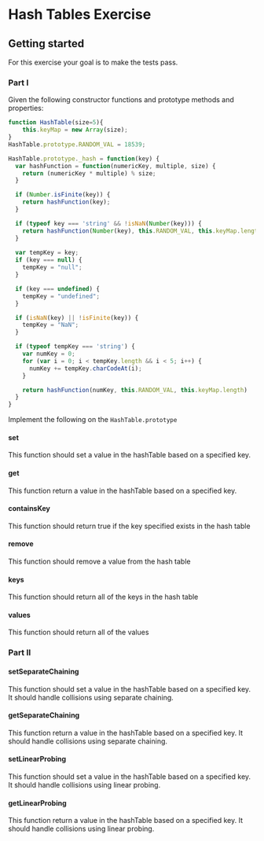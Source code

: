 # Hash Tables Exercise

## Getting started

For this exercise your goal is to make the tests pass. 

### Part I

Given the following constructor functions and prototype methods and properties:

```js
function HashTable(size=5){
    this.keyMap = new Array(size);
}
HashTable.prototype.RANDOM_VAL = 18539;

HashTable.prototype._hash = function(key) {
  var hashFunction = function(numericKey, multiple, size) {
    return (numericKey * multiple) % size;
  }

  if (Number.isFinite(key)) {
    return hashFunction(key);
  }

  if (typeof key === 'string' && !isNaN(Number(key))) {
    return hashFunction(Number(key), this.RANDOM_VAL, this.keyMap.length);
  }
  
  var tempKey = key; 
  if (key === null) {
    tempKey = "null";
  }

  if (key === undefined) {
    tempKey = "undefined";
  }

  if (isNaN(key) || !isFinite(key)) {
    tempKey = "NaN";
  }

  if (typeof tempKey === 'string') {
    var numKey = 0;
    for (var i = 0; i < tempKey.length && i < 5; i++) {
      numKey += tempKey.charCodeAt(i);
    }

    return hashFunction(numKey, this.RANDOM_VAL, this.keyMap.length)
  }
}
```

Implement the following on the `HashTable.prototype`

#### set

This function should set a value in the hashTable based on a specified key.

#### get

This function return a value in the hashTable based on a specified key.

#### containsKey

This function should return true if the key specified exists in the hash table

#### remove

This function should remove a value from the hash table

#### keys

This function should return all of the keys in the hash table

#### values

This function should return all of the values

### Part II

#### setSeparateChaining

This function should set a value in the hashTable based on a specified key. It should handle collisions using separate chaining.

#### getSeparateChaining

This function return a value in the hashTable based on a specified key. It should handle collisions using separate chaining.

#### setLinearProbing

This function should set a value in the hashTable based on a specified key. It should handle collisions using linear probing.

#### getLinearProbing

This function return a value in the hashTable based on a specified key. It should handle collisions using linear probing.

